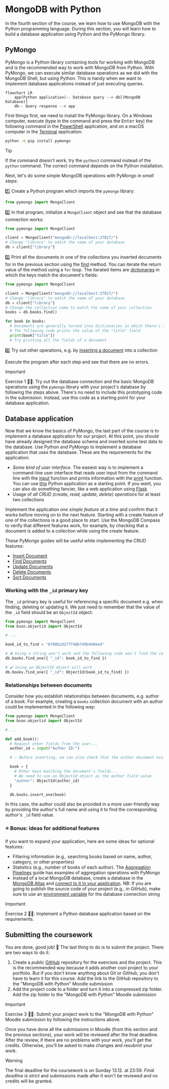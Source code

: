 # MongoDB with Python

In the fourth section of the course, we learn how to use MongoDB with the Python programming language. During this section, you will learn how to build a database application using Python and the PyMongo library.

## PyMongo

PyMongo is a Python library containing tools for working with MongoDB and is the recommended way to work with MongoDB from Python. With PyMongo, we can execute similar database operations as we did with the MongoDB Shell, but using Python. This is handy when we want to implement database applications instead of just executing queries.

```mermaid
flowchart LR
    app(Python application)-- Database query --> db[(MongoDB Database)]
    db-- Query response --> app
```

First things first, we need to install the PyMongo library. On a Windows computer, execute (type in the command and press the <kbd>Enter</kbd> key) the following command in the [PowerShell](https://learn.microsoft.com/en-us/powershell/scripting/overview?view=powershell-7.4) application, and on a macOS computer in the [Terminal](https://support.apple.com/en-gb/guide/terminal/welcome/mac) application:

```bash
python -m pip install pymongo
```

> [!TIP]  
> If the command doesn't work, try the `python3` command instead of the `python` command. The correct command depends on the Python installation.

Next, let's do some simple MongoDB operations with PyMongo in _small steps_:

1️⃣ Create a Python program which imports the `pymongo` library:

```python
from pymongo import MongoClient
```

2️⃣ In that program, initialize a `MongoClient` object and see that the database connection works:

```python
from pymongo import MongoClient

client = MongoClient("mongodb://localhost:27017/")
# Change "library" to match the name of your database
db = client["library"]
```

3️⃣ Print all the documents in one of the collections you inserted documents for in the previous section using the [find](https://www.w3schools.com/python/python_mongodb_find.asp) method. You can iterate the return value of the method using a `for` loop. The iterated items are [dictionaries](https://www.w3schools.com/python/python_dictionaries.asp) in which the keys match the document's fields:

```python
from pymongo import MongoClient

client = MongoClient("mongodb://localhost:27017/")
# Change "library" to match the name of your database
db = client["library"]
# Change the collection name to match the name of your collection
books = db.books.find()

for book in books:
  # Documents are generally turned into dictionaries in which there's a key for each field
  # The following code prints the value of the "title" field
  print(book["title"])
  # Try printing all the fields of a document
```

4️⃣ Try out other operations, e.g. by [inserting a document](https://www.w3schools.com/python/python_mongodb_insert.asp) into a collection

Execute the program after each step and see that there are no errors.

> [!IMPORTANT]  
> Exercise 1 👨‍💻: Try out the database connection and the basic MongoDB operations using the `pymongo` library with your project's database by following the steps above. There's no need to include this prototyping code in the submission. Instead, use this code as a starting point for your database application.  

## Database application

Now that we know the basics of PyMongo, the last part of the course is to implement a database application for our project. At this point, you should have already designed the database schema and inserted some test data to the database. Use Python and PyMongo to implement a database application that uses the database. These are the requirements for the application:

- _Some kind of user interface_. The easiest way is to implement a command-line user interface that reads user input from the command line with the [input](https://www.w3schools.com/python/ref_func_input.asp) function and prints information with the [print](https://www.w3schools.com/python/ref_func_print.asp) function. You can use [this](./application.py) Python application as a starting point. If you want, you can also do something fancier, like a web application using [Flask](https://flask.palletsprojects.com/en/3.0.x/quickstart/)
- Usage of _all CRUD (create, read, update, delete) operations_ for at least two collections

Implement the application _one simple feature at a time_ and confirm that it works before moving on to the next feature. Starting with a create feature of one of the collections is a good place to start. Use the MongoDB Compass to verify that different features work, for example, by checking that a document is added to a collection while using the create feature.

These PyMongo guides will be useful while implementing the CRUD features:

- [Insert Document](https://www.w3schools.com/python/python_mongodb_insert.asp)
- [Find Documents](https://www.w3schools.com/python/python_mongodb_find.asp)
- [Update Documents](https://www.w3schools.com/python/python_mongodb_update.asp)
- [Delete Documents](https://www.w3schools.com/python/python_mongodb_delete.asp)
- [Sort Documents](https://www.w3schools.com/python/python_mongodb_sort.asp)

### Working with the `_id` primary key

The `_id` primary key is useful for referencing a specific document e.g. when finding, deleting or updating it. We just need to remember that the value of the `_id` field should be an `ObjectId` object:

```python
from pymongo import MongoClient
from bson.objectid import ObjectId

# ...

book_id_to_find = "6780b2d277f48b749b940ee4"

# ❌ Using a string won't work and the following code won't find the correct document
db.books.find_one({ "_id": book_id_to_find })

# ✔️ Using an ObjectId object will work
db.books.find_one({ "_id": ObjectId(book_id_to_find) })
```

### Relationships between documents

Consider how you establish relationships between documents, e.g. author of a book. For example, creating a `books` collection document with an author could be implemented in the following way:

```python
from pymongo import MongoClient
from bson.objectid import ObjectId

# ...

def add_book():
  # Request other fields from the user...
  author_id = input("Author ID:")

  # 💡 Before inserting, we can also check that the author document exists to enforce referential integrity

  book = {
    # Other keys matching the document's fields...
    # We need to use an ObjectId object as the author field value
    "author": ObjectId(author_id)
  }

  db.books.insert_one(book)
```

In this case, the author could also be provided in a more user-friendly way by providing the author's full name and using it to find the corresponding author's `_id` field value.

### ⭐ Bonus: ideas for additional features

If you want to expand your application, here are some ideas for optional features:

- Filtering information (e.g,. searching books based on name, author, category, or other properties)
- Statistics (e.g., number of books of each author). The [Aggregation Pipelines](https://www.w3schools.com/mongodb/mongodb_aggregations_intro.php) guide has examples of aggregation operations with PyMongo
- Instead of a local MongoDB database, create a database in the [MongoDB Atlas](https://www.mongodb.com/products/platform/cloud) and [connect to it in your application](https://pymongo.readthedocs.io/en/stable/atlas.html). NB: If you are going to publish the source code of your project (e.g., in GitHub), make sure to use an [environment variable](https://www.geeksforgeeks.org/using-python-environment-variables-with-python-dotenv/) for the database connection string

> [!IMPORTANT]  
> Exercise 2 👨‍💻: Implement a Python database application based on the requirements.

## Submitting the coursework

You are done, good job! 🎉 The last thing to do is to submit the project. There are two ways to do it:

1. Create a _public_ [GitHub](https://github.com/) repository for the exercises and the project. This is the recommended way because it adds another cool project to your portfolio. But if you don't know anything about Git or GitHub, you don't have to learn it for this course. Add the link to the GitHub repository to the "MongoDB with Python" Moodle submission
2. Add the project code to a folder and turn it into a compressed zip folder. Add the zip folder to the "MongoDB with Python" Moodle submission

> [!IMPORTANT]  
> Exercise 3 👨‍💻: Submit your project work to the "MongoDB with Python" Moodle submission by following the instructions above.

Once you have done all the submissions in Moodle (from this section and the previous sections), your work will be reviewed after the final deadline. After the review, if there are no problems with your work, you'll get the credits. Otherwise, you'll be asked to make changes and resubmit your work.

<!-- TODO -->
> [!WARNING]  
> The final deadline for the coursework is on Sunday 13.12. at 23:59. _Final deadline is strict_ and submissions made after it won't be reviewed and no credits will be granted.
